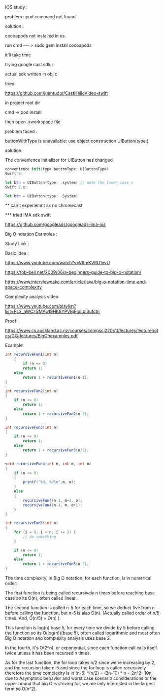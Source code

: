 IOS study :

problem : pod command not found 

solution :

cocoapods not installed in os

run cmd --- >   sudo gem install cocoapods

it'll take time


trying google cast sdk :

actual sdk written in obj c

tried 

https://github.com/juantudor/CastHelloVideo-swift

in project root dir 

cmd -> pod install

then open .xworkspace file

problem faced :

buttonWithType is unavailable: use object construction UIButton(type:)

solution:

The convenience initializer for UIButton has changed.

```swift
convenience init(type buttonType: UIButtonType)
Swift 3:

let btn = UIButton(type: .system) // note the lower case s
Swift 2.x:

let btn = UIButton(type: .System)

```

** can't experiemnt as no chromecast

*** tried IMA sdk swift 

https://github.com/googleads/googleads-ima-ios



Big O notation Examples :

Study Link :

Basic Idea :

https://www.youtube.com/watch?v=V6mKVRU1evU

https://rob-bell.net/2009/06/a-beginners-guide-to-big-o-notation/

https://www.interviewcake.com/article/java/big-o-notation-time-and-space-complexity

Complexity analysis video:

https://www.youtube.com/playlist?list=PL2_aWCzGMAwI9HK8YPVBjElbLbI3ufctn


Proof:

https://www.cs.auckland.ac.nz/courses/compsci220s1t/lectures/lecturenotes/GG-lectures/BigOhexamples.pdf


Example:

```java
int recursiveFun1(int n)
    {
        if (n <= 0)
        return 1;
    else
        return 1 + recursiveFun1(n-1);
}

int recursiveFun2(int n)
{
    if (n <= 0)
        return 1;
    else
        return 1 + recursiveFun2(n-5);
}

int recursiveFun3(int n)
{
    if (n <= 0)
        return 1;
    else
        return 1 + recursiveFun3(n/5);
}

void recursiveFun4(int n, int m, int o)
{
    if (n <= 0)
    {
        printf("%d, %d\n",m, o);
    }
    else
    {
        recursiveFun4(n-1, m+1, o);
        recursiveFun4(n-1, m, o+1);
    }
}

int recursiveFun5(int n)
{
    for (i = 0; i < n; i += 2) {
        // do something
    }

    if (n <= 0)
        return 1;
    else
        return 1 + recursiveFun5(n-5);
}
```

The time complexity, in Big O notation, for each function, is in numerical order:

The first function is being called recursively n times before reaching base case so its O(n), often called linear.

The second function is called n-5 for each time, so we deduct five from n before calling the function, but n-5 is also O(n). (Actually called order of n/5 times. And, O(n/5) = O(n) ).

This function is log(n) base 5, for every time we divide by 5 before calling the function so its O(log(n))(base 5), often called logarithmic and most often Big O notation and complexity analysis uses base 2.

In the fourth, it's O(2^n), or exponential, since each function call calls itself twice unless it has been recursed n times.

As for the last function, the for loop takes n/2 since we're increasing by 2, and the recursion take n-5 and since the for loop is called recursively therefore the time complexity is in (n-5) *(n/2) = (2n-10) * n = 2n^2- 10n, due to Asymptotic behavior and worst case scenario considerations or the upper bound that big O is striving for, we are only interested in the largest term so O(n^2).
